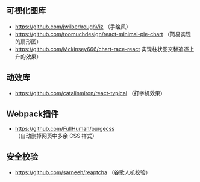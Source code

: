 
## 可视化图库
+ https://github.com/jwilber/roughViz （手绘风）
+ https://github.com/toomuchdesign/react-minimal-pie-chart （简易实现的扇形图）
+ https://github.com/Mckinsey666/chart-race-react 实现柱状图交替追逐上升的效果）

## 动效库
+ https://github.com/catalinmiron/react-typical （打字机效果）


## Webpack插件
+ https://github.com/FullHuman/purgecss （自动删掉网页中多余 CSS 样式）



## 安全校验
+ https://github.com/sarneeh/reaptcha （谷歌人机校验）